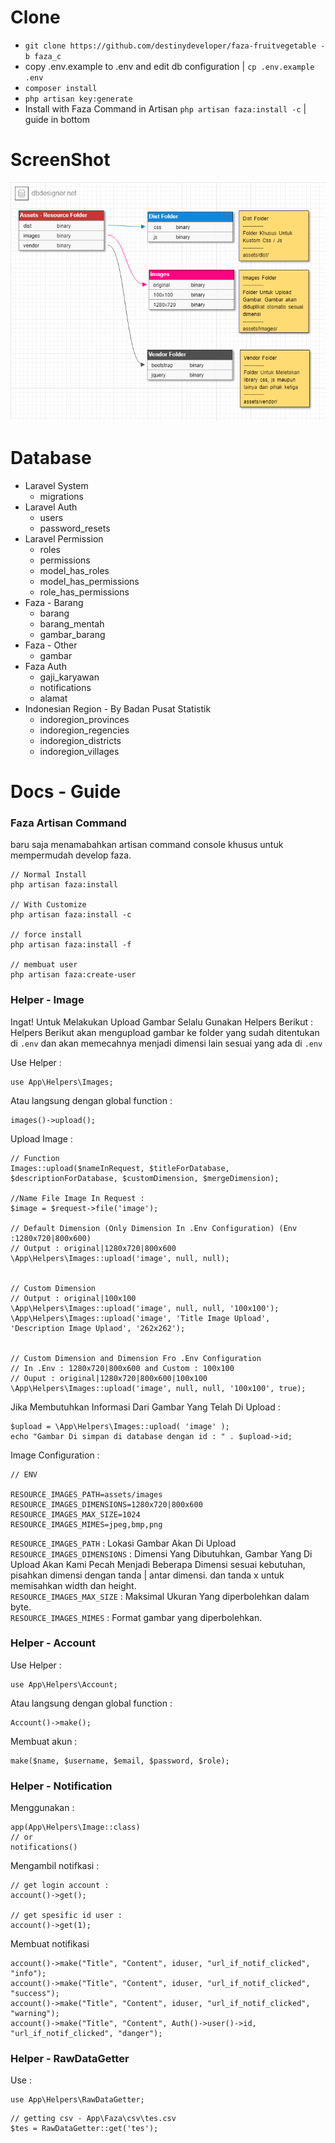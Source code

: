 # Clone
* `git clone https://github.com/destinydeveloper/faza-fruitvegetable -b faza_c`
* copy .env.example to .env and edit db configuration | `cp .env.example .env`
* `composer install`
* `php artisan key:generate`
* Install with Faza Command in Artisan `php artisan faza:install -c` | guide in bottom


# ScreenShot
<div align="center">

![Gambar Struktur Resource](https://github.com/destinydeveloper/faza-fruitvegetable/raw/faza_c/ss_struktur_resource.png "Gambar Struktur Resource")

</div>

# Database
* Laravel System
    - migrations
* Laravel Auth
    - users
    - password_resets
* Laravel Permission
    - roles
    - permissions
    - model_has_roles
    - model_has_permissions
    - role_has_permissions
* Faza - Barang
    - barang
    - barang_mentah
    - gambar_barang
* Faza - Other
    - gambar
* Faza Auth
    - gaji_karyawan
    - notifications
    - alamat
* Indonesian Region - By Badan Pusat Statistik
    - indoregion_provinces
    - indoregion_regencies
    - indoregion_districts
    - indoregion_villages


# Docs - Guide
### Faza Artisan Command
baru saja menamabahkan artisan command console khusus untuk mempermudah develop faza.
```
// Normal Install
php artisan faza:install

// With Customize 
php artisan faza:install -c

// force install
php artisan faza:install -f

// membuat user
php artisan faza:create-user
```

### Helper - Image
Ingat! Untuk Melakukan Upload Gambar Selalu Gunakan Helpers Berikut :<br>
Helpers Berikut akan mengupload gambar ke folder yang sudah ditentukan di `.env` dan akan memecahnya menjadi dimensi lain sesuai yang ada di `.env`

Use Helper :
```
use App\Helpers\Images;
```

Atau langsung dengan global function :
```
images()->upload();
```

Upload Image :
```
// Function
Images::upload($nameInRequest, $titleForDatabase, $descriptionForDatabase, $customDimension, $mergeDimension);

//Name File Image In Request :
$image = $request->file('image');

// Default Dimension (Only Dimension In .Env Configuration) (Env :1280x720|800x600)
// Output : original|1280x720|800x600
\App\Helpers\Images::upload('image', null, null);


// Custom Dimension
// Output : original|100x100
\App\Helpers\Images::upload('image', null, null, '100x100');
\App\Helpers\Images::upload('image', 'Title Image Upload', 'Description Image Uplaod', '262x262');


// Custom Dimension and Dimension Fro .Env Configuration
// In .Env : 1280x720|800x600 and Custom : 100x100
// Ouput : original|1280x720|800x600|100x100
\App\Helpers\Images::upload('image', null, null, '100x100', true);
```

Jika Membutuhkan Informasi Dari Gambar Yang Telah Di Upload :
```
$upload = \App\Helpers\Images::upload( 'image' );
echo "Gambar Di simpan di database dengan id : " . $upload->id;
```

Image Configuration :
```
// ENV

RESOURCE_IMAGES_PATH=assets/images
RESOURCE_IMAGES_DIMENSIONS=1280x720|800x600
RESOURCE_IMAGES_MAX_SIZE=1024
RESOURCE_IMAGES_MIMES=jpeg,bmp,png
```
`RESOURCE_IMAGES_PATH` : Lokasi Gambar Akan Di Upload<br>
`RESOURCE_IMAGES_DIMENSIONS` : Dimensi Yang Dibutuhkan, Gambar Yang Di Upload Akan Kami Pecah Menjadi Beberapa Dimensi sesuai kebutuhan, pisahkan dimensi dengan tanda | antar dimensi. dan tanda x untuk memisahkan width dan height.<br>
`RESOURCE_IMAGES_MAX_SIZE` : Maksimal Ukuran Yang diperbolehkan dalam byte.<br>
`RESOURCE_IMAGES_MIMES` : Format gambar yang diperbolehkan.<br>


### Helper - Account

Use Helper :
```
use App\Helpers\Account;
```

Atau langsung dengan global function :
```
Account()->make();
```

Membuat akun :
```
make($name, $username, $email, $password, $role);
```

### Helper - Notification

Menggunakan :
```
app(App\Helpers\Image::class)
// or
notifications()
```

Mengambil notifkasi : 
```
// get login account :
account()->get();

// get spesific id user :
account()->get(1);
````

Membuat notifikasi
```
account()->make("Title", "Content", iduser, "url_if_notif_clicked", "info");
account()->make("Title", "Content", iduser, "url_if_notif_clicked", "success");
account()->make("Title", "Content", iduser, "url_if_notif_clicked", "warning");
account()->make("Title", "Content", Auth()->user()->id, "url_if_notif_clicked", "danger");
```

### Helper - RawDataGetter

Use : 
```
use App\Helpers\RawDataGetter;
```

```
// getting csv - App\Faza\csv\tes.csv
$tes = RawDataGetter::get('tes');
```